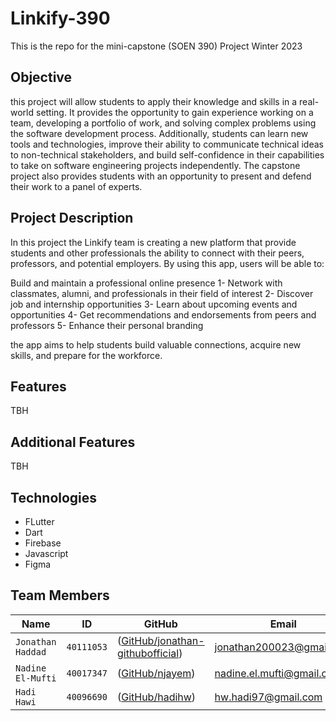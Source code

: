 # Linkify-390
This is the repo for the mini-capstone (SOEN 390) Project Winter 2023

## Objective
 this project will allow students to apply their knowledge and skills in a real-world setting. It provides the opportunity to gain experience working on a team, developing a portfolio of work, and solving complex problems using the software development process. Additionally, students can learn new tools and technologies, improve their ability to communicate technical ideas to non-technical stakeholders, and build self-confidence in their capabilities to take on software engineering projects independently. The capstone project also provides students with an opportunity to present and defend their work to a panel of experts.

## Project Description

In this project the Linkify team is creating a new platform that provide students and other professionals the ability to connect with their peers, professors, and potential employers. By using this app, users will be able to:

Build and maintain a professional online presence
1- Network with classmates, alumni, and professionals in their field of interest
2- Discover job and internship opportunities
3- Learn about upcoming events and opportunities
4- Get recommendations and endorsements from peers and professors
5- Enhance their personal branding

the app aims to help students build valuable connections, acquire new skills, and prepare for the workforce.

## Features
TBH

## Additional Features
TBH

## Technologies

* FLutter
* Dart
* Firebase
* Javascript 
* Figma

## Team Members
|   Name   | ID      | GitHub   | Email  
| ------------- | ------------- | --------    | -------- |
| `Jonathan Haddad`         | `40111053`         | ([GitHub/jonathan-githubofficial](https://github.com/jonathan-githubofficial))   | jonathan200023@gmail.com
| `Nadine El-Mufti`         | `40017347`         | ([GitHub/njayem](https://github.com/njayem))   | nadine.el.mufti@gmail.com
| `Hadi Hawi`         | `40096690`         | ([GitHub/hadihw](https://github.com/hadihw))   | hw.hadi97@gmail.com


